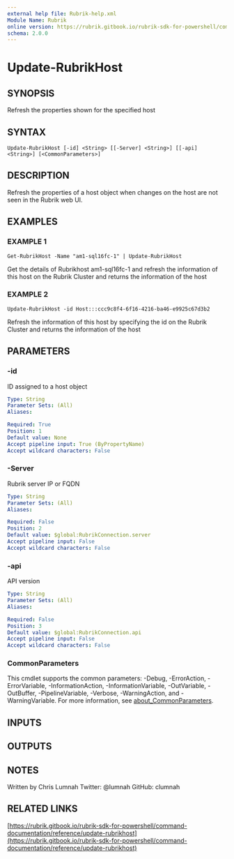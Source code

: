 ```yaml
---
external help file: Rubrik-help.xml
Module Name: Rubrik
online version: https://rubrik.gitbook.io/rubrik-sdk-for-powershell/command-documentation/reference/update-rubrikhost
schema: 2.0.0
---
```


# Update-RubrikHost

## SYNOPSIS
Refresh the properties shown for the specified host

## SYNTAX

```
Update-RubrikHost [-id] <String> [[-Server] <String>] [[-api] <String>] [<CommonParameters>]
```

## DESCRIPTION
Refresh the properties of a host object when changes on the host are not seen in the Rubrik web UI.

## EXAMPLES

### EXAMPLE 1
```
Get-RubrikHost -Name "am1-sql16fc-1" | Update-RubrikHost
```

Get the details of Rubrikhost am1-sql16fc-1 and refresh the information of this host on the Rubrik Cluster and returns the information of the host

### EXAMPLE 2
```
Update-RubrikHost -id Host:::ccc9c8f4-6f16-4216-ba46-e9925c67d3b2
```

Refresh the information of this host by specifying the id on the Rubrik Cluster and returns the information of the host

## PARAMETERS

### -id
ID assigned to a host object

```yaml
Type: String
Parameter Sets: (All)
Aliases:

Required: True
Position: 1
Default value: None
Accept pipeline input: True (ByPropertyName)
Accept wildcard characters: False
```

### -Server
Rubrik server IP or FQDN

```yaml
Type: String
Parameter Sets: (All)
Aliases:

Required: False
Position: 2
Default value: $global:RubrikConnection.server
Accept pipeline input: False
Accept wildcard characters: False
```

### -api
API version

```yaml
Type: String
Parameter Sets: (All)
Aliases:

Required: False
Position: 3
Default value: $global:RubrikConnection.api
Accept pipeline input: False
Accept wildcard characters: False
```

### CommonParameters
This cmdlet supports the common parameters: -Debug, -ErrorAction, -ErrorVariable, -InformationAction, -InformationVariable, -OutVariable, -OutBuffer, -PipelineVariable, -Verbose, -WarningAction, and -WarningVariable. For more information, see [about_CommonParameters](http://go.microsoft.com/fwlink/?LinkID=113216).

## INPUTS

## OUTPUTS

## NOTES
Written by Chris Lumnah
Twitter: @lumnah
GitHub: clumnah

## RELATED LINKS

[https://rubrik.gitbook.io/rubrik-sdk-for-powershell/command-documentation/reference/update-rubrikhost](https://rubrik.gitbook.io/rubrik-sdk-for-powershell/command-documentation/reference/update-rubrikhost)

